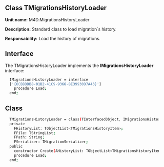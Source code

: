 
## Class **TMigrationsHistoryLoader** 

**Unit name:** M4D.MigrationsHistoryLoader

**Description:** Standard class to load migration´s history.

**Responsability:** Load the history of migrations.

## Interface ##
The TMigrationsHistoryLoader implements the **IMigrationsHistoryLoader** interface:
```sh
  IMigrationsHistoryLoader = interface
  ['{6CBBDDB8-01B2-41C9-9366-BE39930D7A43}']
    procedure Load;
  end;
```

## Class ##

```sh
  TMigrationsHistoryLoader = class(TInterfacedObject, IMigrationsHistoryLoader)
  private
    FHistoryList: TObjectList<TMigrationsHistoryItem>;
    FFile: TStringList;
    FPath: String;
    FSerializer: IMigrationSerializer;
  public
    constructor Create(AHistoryList: TObjectList<TMigrationsHistoryItem>; AFile: TStringList; APath: string; ASerializer: IMigrationSerializer); reintroduce;
    procedure Load;
  end;
```